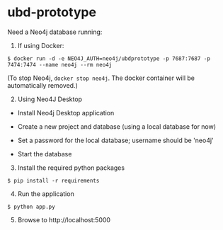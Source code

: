 # ubd-prototype

Need a Neo4j database running:

1. If using Docker:

`$ docker run -d -e NEO4J_AUTH=neo4j/ubdprototype -p 7687:7687 -p 7474:7474 --name neo4j --rm neo4j`

(To stop Neo4j, `docker stop neo4j`. The docker container will be automatically removed.)

2. Using Neo4J Desktop

- Install Neo4j Desktop application

- Create a new project and database (using a local database for now)

- Set a password for the local database; username should be 'neo4j'

- Start the database

3. Install the required python packages

`$ pip install -r requirements`

4. Run the application

`$ python app.py`

5. Browse to http://localhost:5000


